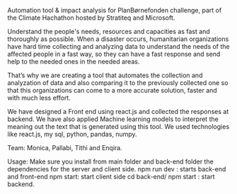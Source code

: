 Automation tool & impact analysis for PlanBørnefonden challenge, part of the Climate Hachathon hosted by Stratiteq and Microsoft.

Understand the people's needs, resources and capacities as fast and thoroughly as possible. When a disaster occurs, humanitarian organizations have hard time collecting and analyzing data to understand the needs of the affected people in a fast way, so they can have a fast response and send help to the needed ones in the needed areas.

That’s why we are creating a tool that automates the collection and analyzation of data and also comparing it to the previously collected one so that this organizations can come to a more accurate solution, faster and with much less effort.

We have designed a Front end using react.js and collected the responses at backend. We have also applied Machine learning models to interpret the meaning out the text that is generated using this tool. We used technologies like react.js, my sql, python, pandas, numpy.

Team: Monica, Pallabi, Tithi and Enqira.

Usage:
Make sure you install from main folder and back-end folder the dependencies for the server and client side.
npm run dev : starts back-end and front-end
npm start: start client side
cd back-end/ npm start : start backend.
